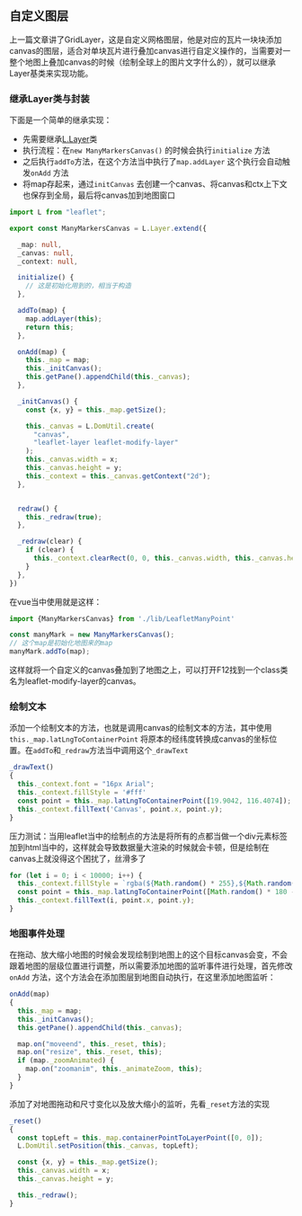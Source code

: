 ## 自定义图层

上一篇文章讲了GridLayer，这是自定义网格图层，他是对应的瓦片一块块添加canvas的图层，适合对单块瓦片进行叠加canvas进行自定义操作的，当需要对一整个地图上叠加canvas的时候（绘制全球上的图片文字什么的），就可以继承Layer基类来实现功能。

### 继承Layer类与封装

下面是一个简单的继承实现：

- 先需要继承[L.Layer](https://leafletjs.cn/reference.html#layer)类
- 执行流程：在`new ManyMarkersCanvas()` 的时候会执行`initialize` 方法
- 之后执行`addTo`方法，在这个方法当中执行了`map.addLayer`  这个执行会自动触发`onAdd` 方法
- 将map存起来，通过`initCanvas` 去创建一个canvas、将canvas和ctx上下文也保存到全局，最后将canvas加到地图窗口

```ts
import L from "leaflet";

export const ManyMarkersCanvas = L.Layer.extend({

  _map: null,
  _canvas: null,
  _context: null,

  initialize() {
    // 这是初始化用到的，相当于构造
  },

  addTo(map) {
    map.addLayer(this);
    return this;
  },

  onAdd(map) {
    this._map = map;
    this._initCanvas();
    this.getPane().appendChild(this._canvas);
  },

  _initCanvas() {
    const {x, y} = this._map.getSize();

    this._canvas = L.DomUtil.create(
      "canvas",
      "leaflet-layer leaflet-modify-layer"
    );
    this._canvas.width = x;
    this._canvas.height = y;
    this._context = this._canvas.getContext("2d");
  },


  redraw() {
    this._redraw(true);
  },

  _redraw(clear) {
    if (clear) {
      this._context.clearRect(0, 0, this._canvas.width, this._canvas.height);
    }
  },
})
```

在vue当中使用就是这样：

```ts
import {ManyMarkersCanvas} from './lib/LeafletManyPoint'

const manyMark = new ManyMarkersCanvas();
// 这个map是初始化地图来的map
manyMark.addTo(map);
```

这样就将一个自定义的canvas叠加到了地图之上，可以打开F12找到一个class类名为leaflet-modify-layer的canvas。

### 绘制文本

添加一个绘制文本的方法，也就是调用canvas的绘制文本的方法，其中使用`this._map.latLngToContainerPoint`
将原本的经纬度转换成canvas的坐标位置。在`addTo`和`_redraw`方法当中调用这个`_drawText`

```ts
_drawText()
{
  this._context.font = "16px Arial";
  this._context.fillStyle = '#fff'
  const point = this._map.latLngToContainerPoint([19.9042, 116.4074]);
  this._context.fillText('Canvas', point.x, point.y);
}
```

压力测试：当用leaflet当中的绘制点的方法是将所有的点都当做一个div元素标签加到html当中的，这样就会导致数据量大渲染的时候就会卡顿，但是绘制在canvas上就没得这个困扰了，丝滑多了

```ts
for (let i = 0; i < 10000; i++) {
  this._context.fillStyle = `rgba(${Math.random() * 255},${Math.random() * 255},${Math.random() * 255},1)`
  const point = this._map.latLngToContainerPoint([Math.random() * 180 - 90, Math.random() * 360 - 180]);
  this._context.fillText(i, point.x, point.y);
}
```

### 地图事件处理

在拖动、放大缩小地图的时候会发现绘制到地图上的这个目标canvas会变，不会跟着地图的层级位置进行调整，所以需要添加地图的监听事件进行处理，首先修改`onAdd`
方法，这个方法会在添加图层到地图自动执行，在这里添加地图监听：

```ts
onAdd(map)
{
  this._map = map;
  this._initCanvas();
  this.getPane().appendChild(this._canvas);

  map.on("moveend", this._reset, this);
  map.on("resize", this._reset, this);
  if (map._zoomAnimated) {
    map.on("zoomanim", this._animateZoom, this);
  }
}
```

添加了对地图拖动和尺寸变化以及放大缩小的监听，先看`_reset`方法的实现

```ts
_reset()
{
  const topLeft = this._map.containerPointToLayerPoint([0, 0]);
  L.DomUtil.setPosition(this._canvas, topLeft);

  const {x, y} = this._map.getSize();
  this._canvas.width = x;
  this._canvas.height = y;

  this._redraw();
}
```

